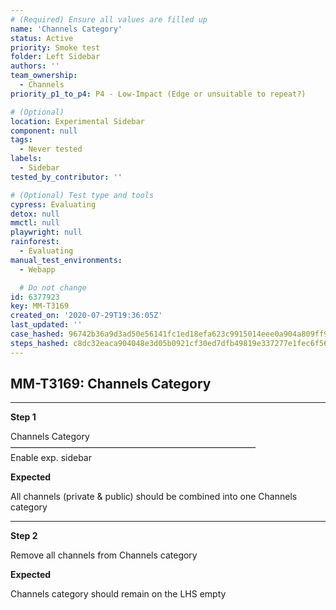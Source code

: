 ```yaml
---
# (Required) Ensure all values are filled up
name: 'Channels Category'
status: Active
priority: Smoke test
folder: Left Sidebar
authors: ''
team_ownership:
  - Channels
priority_p1_to_p4: P4 - Low-Impact (Edge or unsuitable to repeat?)

# (Optional)
location: Experimental Sidebar
component: null
tags:
  - Never tested
labels:
  - Sidebar
tested_by_contributor: ''

# (Optional) Test type and tools
cypress: Evaluating
detox: null
mmctl: null
playwright: null
rainforest:
  - Evaluating
manual_test_environments:
  - Webapp

  # Do not change
id: 6377923
key: MM-T3169
created_on: '2020-07-29T19:36:05Z'
last_updated: ''
case_hashed: 96742b36a9d3ad50e56141fc1ed18efa623c9915014eee0a904a809ff952cc82beaf53824b1d2b3775ba7d43b5b692f5
steps_hashed: c8dc32eaca904048e3d05b0921cf30ed7dfb49819e337277e1fec6f56376c30ab9c42c1af95e04b348cc32c3071d8b77
---
```


<!-- (Auto-generated) Based on frontmatter's "key" and "name" -->

## MM-T3169: Channels Category

---

**Step 1**

Channels Category\
————————————————————————————\
Enable exp. sidebar

**Expected**

All channels (private & public) should be combined into one Channels category

---

**Step 2**

Remove all channels from Channels category

**Expected**

Channels category should remain on the LHS empty
